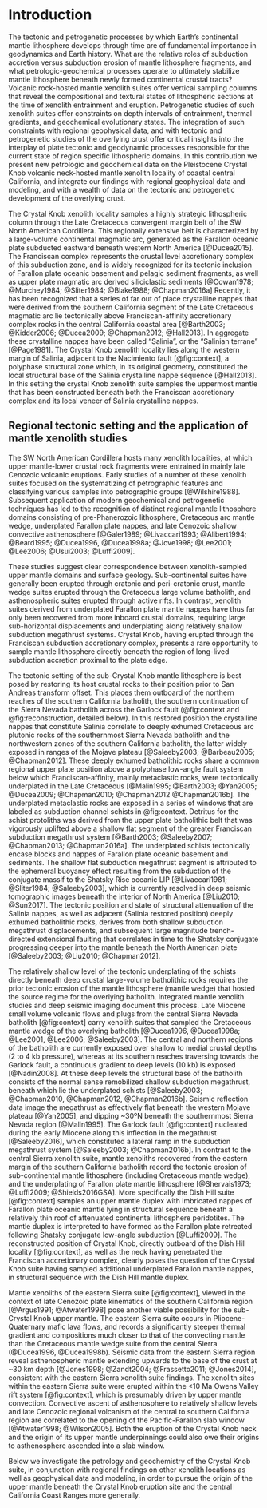 Introduction
============

The tectonic and petrogenetic processes by which Earth’s continental mantle
lithosphere develops through time are of fundamental importance in geodynamics
and Earth history. What are the relative roles of subduction accretion versus
subduction erosion of mantle lithosphere fragments, and what
petrologic-geochemical processes operate to ultimately stabilize mantle
lithosphere beneath newly formed continental crustal tracts?  Volcanic
rock-hosted mantle xenolith suites offer vertical sampling columns that reveal
the compositional and textural states of lithospheric sections at the time of
xenolith entrainment and eruption. Petrogenetic studies of such xenolith suites
offer constraints on depth intervals of entrainment, thermal gradients, and
geochemical evolutionary states. The integration of such constraints with
regional geophysical data, and with tectonic and petrogenetic studies of the
overlying crust offer critical insights into the interplay of plate tectonic
and geodynamic processes responsible for the current state of region specific
lithospheric domains. In this contribution we present new petrologic and
geochemical data on the Pleistocene Crystal Knob volcanic neck-hosted mantle
xenolith locality of coastal central California, and integrate our findings
with regional geophysical data and modeling, and with a wealth of data on the
tectonic and petrogenetic development of the overlying crust.

The Crystal Knob xenolith locality samples a highly strategic lithospheric
column through the Late Cretaceous convergent margin belt of the SW North
American Cordillera. This regionally extensive belt is characterized by
a large-volume continental magmatic arc,
generated as the Farallon oceanic plate subducted eastward beneath western
North America [@Ducea2015]. The Franciscan complex represents the
crustal level accretionary complex of this subduction zone, and is widely
recognized for its tectonic inclusion of Farallon plate oceanic basement and
pelagic sediment fragments, as well as upper plate magmatic arc derived
siliciclastic sediments
[@Cowan1978; @Murchey1984; @Sliter1984; @Blake1988; @Chapman2016a]
Recently, it has been recognized
that a series of far out of place crystalline nappes that were derived from the
southern California segment of the Late Cretaceous magmatic arc lie
tectonically above Franciscan-affinity accretionary complex rocks in the
central California coastal area
[@Barth2003; @Kidder2006; @Ducea2009; @Chapman2012; @Hall2013].
In aggregate
these crystalline nappes have been called “Salinia”, or the “Salinian terrane”
[@Page1981]. The Crystal Knob xenolith locality lies along the western margin
of Salinia, adjacent to the Nacimiento fault [@fig:context],
a polyphase structural zone which, in its original geometry,
constituted the local structural base of the
Salinia crystalline nappe sequence [@Hall2013]. In this setting
the crystal Knob xenolith suite samples the uppermost mantle that has been
constructed beneath both the Franciscan accretionary complex and its local
veneer of Salinia crystalline nappes.

## Regional tectonic setting and the application of mantle xenolith studies

The SW North American Cordillera hosts many xenolith
localities, at which upper mantle-lower crustal rock fragments were entrained in
mainly late Cenozoic volcanic eruptions. Early studies of a number of these
xenolith suites focused on the systematizing of petrographic features and
classifying various samples into petrographic groups [@Wilshire1988].
Subsequent application of modern geochemical and petrogenetic techniques has
led to the recognition of distinct regional mantle lithosphere domains
consisting of pre-Phanerozoic lithosphere, Cretaceous arc mantle wedge,
underplated Farallon plate nappes, and late Cenozoic shallow convective
asthenosphere
[@Galer1989; @Livaccari1993; @Alibert1994; @Beard1995; @Ducea1996, @Ducea1998a; @Jove1998; @Lee2001; @Lee2006; @Usui2003; @Luffi2009].

These studies suggest clear correspondence between xenolith-sampled
upper mantle domains and surface geology. Sub-continental suites
have generally been erupted through cratonic and peri-cratonic crust,
mantle wedge suites erupted through the Cretaceous large volume batholith,
and asthenospheric suites erupted through active rifts.
In contrast, xenolith suites derived from
underplated Farallon plate mantle nappes have thus far only been recovered from
more inboard crustal domains, requiring large sub-horizontal displacements and
underplating along relatively shallow subduction megathrust systems. Crystal
Knob, having erupted through the Franciscan subduction accretionary complex,
presents a rare opportunity to sample mantle lithosphere directly beneath the
region of long-lived subduction accretion proximal to the plate edge.

The tectonic setting of the sub-Crystal Knob mantle lithosphere is best posed
by restoring its host crustal rocks to their position prior to San Andreas
transform offset. This places them outboard of the northern reaches of the southern California batholith, the southern continuation of the Sierra Nevada
batholith across the Garlock fault (@fig:context and @fig:reconstruction, detailed below). In this restored position the crystalline nappes that constitute Salinia
correlate to deeply exhumed Cretaceous arc plutonic rocks of the southernmost
Sierra Nevada batholith and the northwestern zones of the southern California
batholith, the latter widely exposed in ranges of the Mojave plateau
[@Saleeby2003; @Barbeau2005; @Chapman2012]. These deeply exhumed batholithic
rocks share a common regional upper plate position above a polyphase
low-angle fault system below which Franciscan-affinity, mainly metaclastic rocks,
were tectonically underplated in the Late Cretaceous
[@Malin1995; @Barth2003; @Yan2005; @Ducea2009; @Chapman2010; @Chapman2012 @Chapman2016b].
The underplated metaclastic rocks are exposed in a series of windows
that are labeled as subduction channel schists in @fig:context. Detritus for the
schist protoliths was derived from the upper plate batholithic belt that was
vigorously uplifted above a shallow flat segment of the greater Franciscan
subduction megathrust system [@Barth2003; @Saleeby2007; @Chapman2013; @Chapman2016a].
The underplated schists tectonically encase blocks and
nappes of Farallon plate oceanic basement and sediments. The shallow flat
subduction megathrust segment is attributed to the ephemeral buoyancy effect
resulting from the subduction of the conjugate massif to the Shatsky Rise
oceanic LIP [@Livaccari1981; @Sliter1984; @Saleeby2003], which is
currently resolved in deep seismic tomographic images beneath the interior of
North America [@Liu2010; @Sun2017]. The tectonic position and state of structural
attenuation of the Salinia nappes, as well as adjacent (Salinia restored
position) deeply exhumed batholithic rocks, derives from both shallow
subduction megathrust displacements, and subsequent large magnitude
trench-directed extensional faulting that correlates in time to the Shatsky
conjugate progressing deeper into the mantle beneath the North American plate
[@Saleeby2003; @Liu2010; @Chapman2012].

The relatively shallow level of the tectonic underplating of the schists
directly beneath deep crustal large-volume batholithic rocks requires the prior
tectonic erosion of the mantle lithosphere (mantle wedge) that hosted the
source regime for the overlying batholith. Integrated mantle xenolith studies
and deep seismic imaging document this process.  Late Miocene small volume
volcanic flows and plugs from the central Sierra Nevada batholith [@fig:context]
carry xenolith suites that sampled the Cretaceous mantle wedge of the overlying
batholith [@Ducea1996, @Ducea1998a; @Lee2001, @Lee2006; @Saleeby2003].
The central and northern regions of the batholith are currently
exposed over shallow to medial crustal depths (2 to 4 kb pressure), whereas at
its southern reaches traversing towards the Garlock fault, a continuous
gradient to deep levels (10 kb) is exposed [@Nadin2008]. At these
deep levels the structural base of the batholith consists of the normal sense
remobilized shallow subduction megathrust, beneath which lie the underplated
schists [@Saleeby2003; @Chapman2010, @Chapman2012, @Chapman2016b]. Seismic reflection
data image the megathrust as effectively flat beneath the western Mojave
plateau [@Yan2005], and dipping ~30ºN beneath the southernmost Sierra
Nevada region [@Malin1995]. The Garlock fault [@fig:context] nucleated during
the early Miocene along this inflection in the megathrust [@Saleeby2016],
which constituted a lateral ramp in the subduction
megathrust system [@Saleeby2003; @Chapman2016b]. In contrast to the
central Sierra xenolith suite, mantle xenoliths recovered from the eastern
margin of the southern California batholith record the tectonic erosion of
sub-continental mantle lithosphere (including Cretaceous mantle wedge), and the
underplating of Farallon plate mantle lithosphere [@Shervais1973; @Luffi2009; @Shields2016GSA].
More specifically the Dish Hill suite [@fig:context] samples an upper
mantle duplex with imbricated nappes of Farallon plate oceanic mantle lying in
structural sequence beneath a relatively thin roof of attenuated continental
lithosphere peridotites. The mantle duplex is interpreted to have formed as the
Farallon plate retreated following Shatsky conjugate low-angle subduction
[@Luffi2009]. The reconstructed position of Crystal Knob, directly
outboard of the Dish Hill locality [@fig:context], as well as the neck having
penetrated the Franciscan accretionary complex, clearly poses the question of
the Crystal Knob suite having sampled additional underplated Farallon mantle
nappes, in structural sequence with the Dish Hill mantle duplex.

Mantle xenoliths of the eastern Sierra suite [@fig:context], viewed in the context of late
Cenozoic plate kinematics of the southern California region [@Argus1991; @Atwater1998]
pose another viable possibility for the sub-Crystal Knob upper mantle. The eastern Sierra suite occurs in
Pliocene-Quaternary mafic lava flows, and records a significantly steeper
thermal gradient and compositions much closer to that of the convecting mantle
than the Cretaceous mantle wedge suite from the central Sierra
(@Ducea1996, @Ducea1998b). Seismic data from the eastern Sierra region
reveal asthenospheric mantle extending upwards to the base of the crust at ~30 km
depth [@Jones1998; @Zandt2004; @Frassetto2011; @Jones2014],
consistent with the eastern Sierra xenolith suite findings.
The xenolith sites within the eastern Sierra suite were erupted within the <10 Ma
Owens Valley rift system [@fig:context], which is presumably driven by upper mantle convection.
Convective ascent of asthenosphere to relatively shallow levels and late
Cenozoic regional volcanism of the central to southern California region are
correlated to the opening of the Pacific-Farallon slab window
[@Atwater1998; @Wilson2005].  Both the eruption of the Crystal Knob
neck and the origin of its upper mantle underpinnings could also owe their origins to
asthenosphere ascended into a slab window.

Below we investigate the petrology and
geochemistry of the Crystal Knob suite, in conjunction with
regional findings on other xenolith locations as well as geophysical data and
modeling, in order to pursue the origin of the upper mantle beneath the Crystal
Knob eruption site and the central California Coast Ranges more
generally.

<!--[[context]]-->

<!--[[field_photo]]-->

